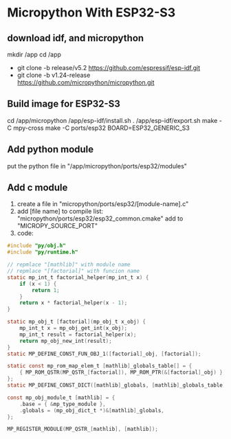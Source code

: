 # Micropython With ESP32-S3

## download idf, and micropython
mkdir /app
cd /app
- git clone -b release/v5.2 https://github.com/espressif/esp-idf.git
- git clone -b v1.24-release https://github.com/micropython/micropython.git

## Build image for ESP32-S3
cd /app/micropython
/app/esp-idf/install.sh
. /app/esp-idf/export.sh
make -C mpy-cross
make -C ports/esp32 BOARD=ESP32_GENERIC_S3

## Add python module
put the python file in "/app/micropython/ports/esp32/modules"

## Add c module
1. create a file in "micropython/ports/esp32/[module-name].c"
2. add [file name] to compile list: "micropython/ports/esp32/esp32_common.cmake" add to "MICROPY_SOURCE_PORT"
3. code:
```c
#include "py/obj.h"
#include "py/runtime.h"

// repmlace "[mathlib]" with module name
// repmlace "[factorial]" with funcion name
static mp_int_t factorial_helper(mp_int_t x) {
    if (x < 1) {
        return 1;
    }
    return x * factorial_helper(x - 1);
}

static mp_obj_t [factorial](mp_obj_t x_obj) {
    mp_int_t x = mp_obj_get_int(x_obj);
    mp_int_t result = factorial_helper(x);
    return mp_obj_new_int(result);
}
static MP_DEFINE_CONST_FUN_OBJ_1([factorial]_obj, [factorial]);

static const mp_rom_map_elem_t [mathlib]_globals_table[] = {
    { MP_ROM_QSTR(MP_QSTR_[factorial]), MP_ROM_PTR(&[factorial]_obj) },
};
static MP_DEFINE_CONST_DICT([mathlib]_globals, [mathlib]_globals_table);

const mp_obj_module_t [mathlib] = {
    .base = { &mp_type_module },
    .globals = (mp_obj_dict_t *)&[mathlib]_globals,
};

MP_REGISTER_MODULE(MP_QSTR_[mathlib], [mathlib]);
```
